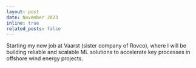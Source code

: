 ```yaml
---
layout: post
date: November 2023
inline: true
related_posts: false
---
```


Starting my new job at Vaarst (sister company of Rovco), where I will be building reliable and scalable ML solutions to accelerate key processes in offshore wind energy projects.
